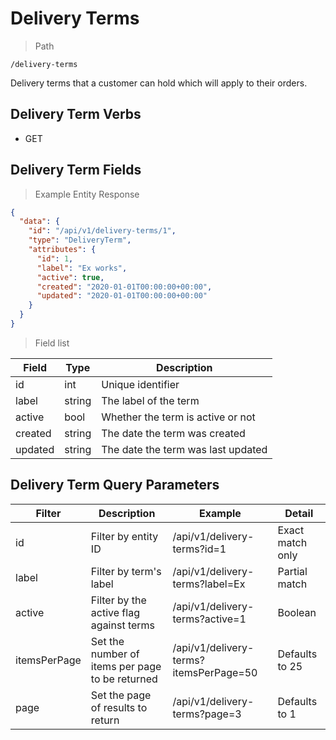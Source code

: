 # Delivery Terms

> Path

```
/delivery-terms
```

Delivery terms that a customer can hold which will apply to their orders.

## Delivery Term Verbs

* GET

## Delivery Term Fields

> Example Entity Response

```json
{
  "data": {
    "id": "/api/v1/delivery-terms/1",
    "type": "DeliveryTerm",
    "attributes": {
      "id": 1,
      "label": "Ex works",
      "active": true,
      "created": "2020-01-01T00:00:00+00:00",
      "updated": "2020-01-01T00:00:00+00:00"
    }
  }
}
```

> Field list

| Field          | Type   | Description                          |
|----------------|--------|--------------------------------------|
| id             | int    | Unique identifier                    |
| label          | string | The label of the term                |
| active         | bool   | Whether the term is active or not    |
| created        | string | The date the term was created        |
| updated        | string | The date the term was last updated   |

## Delivery Term Query Parameters

| Filter       | Description                                     | Example                                | Detail           | 
|--------------|-------------------------------------------------|----------------------------------------|------------------|
| id           | Filter by entity ID                             | /api/v1/delivery-terms?id=1            | Exact match only |
| label        | Filter by term's label                          | /api/v1/delivery-terms?label=Ex        | Partial match    |
| active       | Filter by the active flag against terms         | /api/v1/delivery-terms?active=1        | Boolean          |
| itemsPerPage | Set the number of items per page to be returned | /api/v1/delivery-terms?itemsPerPage=50 | Defaults to 25   |
| page         | Set the page of results to return               | /api/v1/delivery-terms?page=3          | Defaults to 1    |
